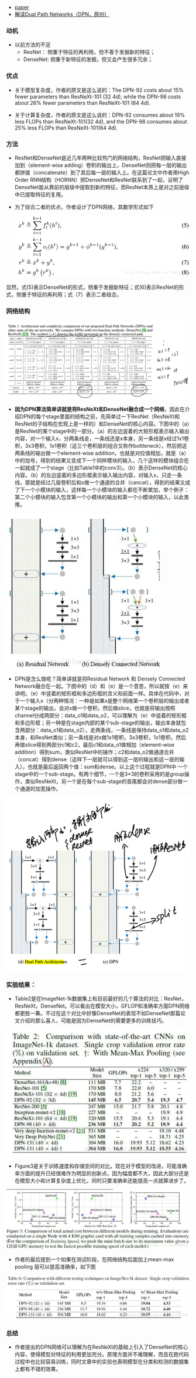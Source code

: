 * [paper](paper/2017-Dual%20Path%20Networks.pdf)
* [解读Dual Path Networks（DPN，原创）](https://www.jianshu.com/p/c13a9900d643)

### 动机

* 以前方法的不足
  * ResNet： 侧重于特征的再利用，但不善于发掘新的特征；
  * DenseNet: 侧重于新特征的发掘，但又会产生很多冗余；

### 优点

* 关于模型复杂度，作者的原文是这么说的：The DPN-92 costs about 15% fewer parameters than ResNeXt-101 (32 4d), while the DPN-98 costs about 26% fewer parameters than ResNeXt-101 (64 4d). 

* 关于计算复杂度，作者的原文是这么说的：DPN-92 consumes about 19% less FLOPs than ResNeXt-101(32 4d), and the DPN-98 consumes about 25% less FLOPs than ResNeXt-101(64 4d).

### 方法

* ResNet和DenseNet是近几年两种比较热门的网络结构，ResNet把输入直接加到（element-wise adding）卷积的输出上，DenseNet则把每一层的输出都拼接（concatenate）到了其后每一层的输入上。在这篇论文中作者用High Order RNN结构（HORNN）把DenseNet和ResNet联系到了一起，证明了DenseNet能从靠前的层级中提取到新的特征，而ResNet本质上是对之前层级中已提取特征的复用。
* 为了综合二者的优点，作者设计了DPN网络，其数学形式如下

  ![img](readme/DPN_公式.png)

显然，式(5)表示DenseNet的形式，侧重于发掘新特征；式(6)表示ResNet的形式，侧重于特征的再利用；式（7）表示二者结合。

### 网络结构

![1542889378475](readme/DPN_网络结构.png)

* **因为DPN算法简单讲就是将ResNeXt和DenseNet融合成一个网络**，因此在介绍DPN的每个stage里面的结构之前，先简单过一下ResNet（ResNeXt和ResNet的子结构在宏观上是一样的）和DenseNet的核心内容。下图中的（a）是ResNet的某个stage中的一部分。（a）的左边竖着的大矩形框表示输入输出内容，对一个输入x，分两条线走，一条线还是x本身，另一条线是x经过1x1卷积，3x3卷积，1x1卷积（这三个卷积层的组合又称作bottleneck），然后把这两条线的输出做一个element-wise addition，也就是对应值相加，就是（a）中的加号，得到的结果又变成下一个同样模块的输入，几个这样的模块组合在一起就成了一个stage（比如Table1中的conv3）。（b）表示DenseNet的核心内容。（b）的左边竖着的多边形框表示输入输出内容，对输入x，只走一条线，那就是经过几层卷积后和x做一个通道的合并（cancat），得到的结果又成了下一个小模块的输入，这样每一个小模块的输入都在不断累加，举个例子：第二个小模块的输入包含第一个小模块的输出和第一个小模块的输入，以此类推。

![这里写图片描述](readme/DPN_网络结构_block_01.png)

* DPN是怎么做呢？简单讲就是将Residual Network 和 Densely Connected Network融合在一起。下图中的（d）和（e）是一个意思，所以就按（e）来讲吧。（e）中竖着的矩形框和多边形框的含义和前面一样。具体在代码中，对于一个输入x（分两种情况：一种是如果x是整个网络第一个卷积层的输出或者某个stage的输出，会对x做一个卷积，然后做slice，也就是将输出按照channel分成两部分：data_o1和data_o2，可以理解为（e）中竖着的矩形框和多边形框；另一种是在stage内部的某个sub-stage的输出，输出本身就包含两部分：data_o1和data_o2），走两条线，一条线是保持data_o1和data_o2本身，和ResNet类似；另一条线是对x做1x1卷积，3x3卷积，1x1卷积，然后再做slice得到两部分c1和c2，最后c1和data_o1做相加（element-wise addition）得到sum，类似ResNet中的操作；c2和data_o2做通道合并（concat）得到dense（这样下一层就可以得到这一层的输出和这一层的输入），也就是最后返回两个值：sum和dense。以上这个过程就是DPN中 一个stage中的一个sub-stage。有两个细节，一个是3*3的卷积采用的是group操作，类似ResNeXt，另一个是在每个sub-stage的首尾都会对dense部分做一个通道的加宽操作。

![1542889447186](readme/DPN_网络结构_block_02.png)

### 实验结果：

* Table2是在ImageNet-1k数据集上和目前最好的几个算法的对比：ResNet，ResNeXt，DenseNet。可以看出在模型大小，GFLOP和准确率方面DPN网络都更胜一筹。不过在这个对比中好像DenseNet的表现不如DenseNet那篇论文介绍的那么喜人，可能是因为DenseNet的需要更多的训练技巧。

![这里写图片描述](readme/DPN_实验对比_01.png)

* Figure3是关于训练速度和存储空间的对比。现在对于模型的改进，可能准确率方面的提升已经很难作为明显的创新点，因为幅度都不大，因此大部分还是在模型大小和计算复杂度上优化，同时只要准确率还能提高一点就算进步了。

![这里写图片描述](readme/DPN_实验对比_02.png)

* 作者的最后提到一个如果在测试阶段，在网络结构后面加上mean-max pooling 层可以提高准确率，如下图

![这里写图片描述](readme/DPN_实验对比_03.png)

### 总结

* 作者提出的DPN网络可以理解为在ResNeXt的基础上引入了DenseNet的核心内容，使得模型对特征的利用更加充分。原理方面并不难理解，而且在跑代码过程中也比较容易训练，同时文章中的实验也表明模型在分类和检测的数据集上都有不错的效果。
